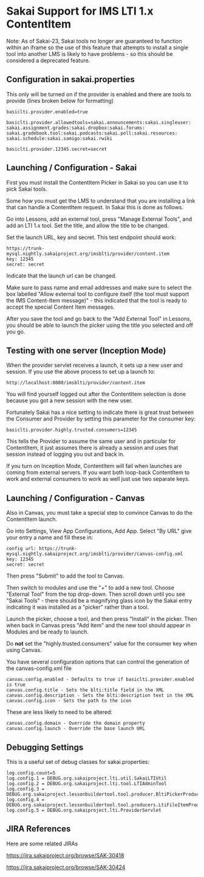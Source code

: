 
Sakai Support for IMS LTI 1.x ContentItem
==========================================

Note: As of Sakai-23, Sakai tools no longer are guaranteed to function within an iframe
so the use of this feature that attempts to install a single tool into another LMS
is likely to have problems - so this should be considered a deprecated feature.

Configuration in sakai.properties
---------------------------------

This only will be turned on if the provider is enabled and there are tools to provide
(lines broken below for formatting)

    basiclti.provider.enabled=true

    basiclti.provider.allowedtools=sakai.announcements:sakai.singleuser:
    sakai.assignment.grades:sakai.dropbox:sakai.forums:
    sakai.gradebook.tool:sakai.podcasts:sakai.poll:sakai.resources:
    sakai.schedule:sakai.samigo:sakai.rwiki

    basiclti.provider.12345.secret=secret

Launching / Configuration - Sakai
---------------------------------

First you must install the ContentItem Picker in Sakai so you
can use it to pick Sakai tools.

Some how you must get the LMS to understand that you are installing a link that
can handle a ContentItem request.  In Sakai this is done as follows.

Go into Lessons, add an external tool, press "Manage External Tools", and
add an LTI 1.x tool.  Set the title, and allow the title to be changed.

Set the launch URL, key and secret.  This test endpoint should work:

    https://trunk-mysql.nightly.sakaiproject.org/imsblti/provider/content.item
    key: 12345
    secret: secret

Indicate that the launch url can be changed.

Make sure to pass name and email addresses and make sure to select the box
labelled "Allow external tool to configure itself (the tool must support
the IMS Content-Item message)" - this indicated that the tool is ready to accept
the special Content Item messages.

After you save the tool and go back to the "Add External Tool" in Lessons,
you should be able to launch the picker using the title you selected and off you
go.

Testing with one server (Inception Mode)
----------------------------------------

When the provider servlet receives a launch, it sets up a new user and session.
If you use the above process to set up a launch to:

    http://localhost:8080/imsblti/provider/content.item

You will find yourself logged out after the ContentItem selection is done
because you got a new session with the new user.   

Fortunately Sakai has a nice setting to indicate there is great trust between
the Consumer and Provider by setting this parameter for the consumer key:

    basiclti.provider.highly.trusted.consumers=12345

This tells the Provider to assume the same user and in particular for
ContentItem, it just assumes there is already a session and uses that
session instead of logging you out and back in.

If you turn on Inception Mode, ContentItem will fail when launches
are coming from external servers.  If you want both loop-back
ContentItem to work and external consumers to work as well just use
two separate keys.

Launching / Configuration - Canvas
----------------------------------

Also in Canvas, you must take a special step to convince Canvas
to do the ContentItem launch.

Go into Settings, View App Configurations, Add App.  Select
"By URL" give your entry a name and fill these in:

    config url: https://trunk-mysql.nightly.sakaiproject.org/imsblti/provider/canvas-config.xml
    key: 12345
    secret: secret

Then press "Submit" to add the tool to Canvas.

Then switch to modules and use the "+" to add a new tool.  Choose
"External Tool" from the top drop-down.  Then scroll down until
you see "Sakai Tools" - there should be a magnifying glass icon
by the Sakai entry indicating it was installed as a "picker" rather
than a tool.

Launch the picker, choose a tool, and then press "Install" in the
picker.  Then when back in Canvas press "Add Item" and the new
tool should appear in Modules and be ready to launch.

Do **not** set the "highly.trusted.consumers" value for the consumer
key when using Canvas.

You have several configuration options that can control the generation of the
canvas-config.xml file

    canvas.config.enabled - Defaults to true if basiclti.provider.enabled is true
    canvas.config.title - Sets the blti:title field in the XML
    canvas.config.description - Sets the blti:description text in the XML
    canvas.config.icon - Sets the path to the icon

These are less likely to need to be altered:

    canvas.config.domain - Override the domain property
    canvas.config.launch - Override the base launch URL


Debugging Settings
------------------

This is a useful set of debug classes for sakai.properties:

    log.config.count=5
    log.config.1 = DEBUG.org.sakaiproject.lti.util.SakaiLTIUtil
    log.config.2 = DEBUG.org.sakaiproject.lti.tool.LTIAdminTool
    log.config.3 = DEBUG.org.sakaiproject.lessonbuildertool.tool.producer.BltiPickerProducer
    log.config.4 = DEBUG.org.sakaiproject.lessonbuildertool.tool.producers.LtiFileItemProducer
    log.config.5 = DEBUG.org.sakaiproject.lti.ProviderServlet

JIRA References
---------------

Here are some related JIRAs

https://jira.sakaiproject.org/browse/SAK-30418

https://jira.sakaiproject.org/browse/SAK-30424
